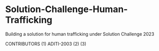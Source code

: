 # Solution-Challenge-Human-Trafficking

Building a solution for human trafficking under Solution Challenge 2023

CONTRIBUTORS
(1) ADITI-2003
(2)
(3) 

